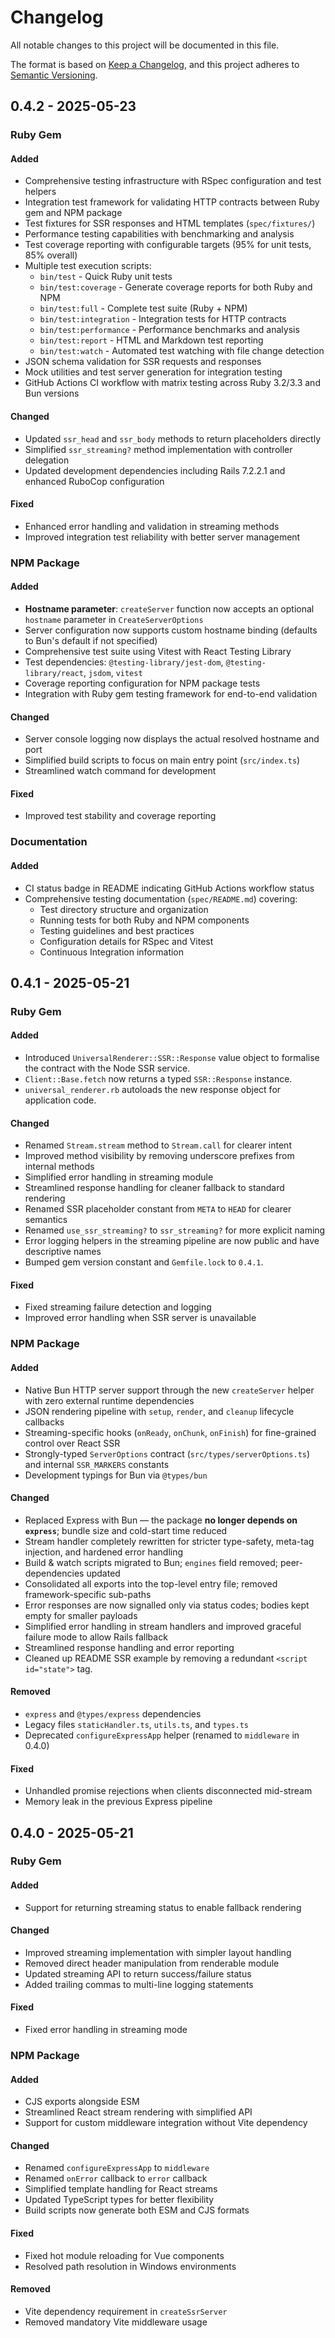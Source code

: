 # Changelog

All notable changes to this project will be documented in this file.

The format is based on [Keep a Changelog](https://keepachangelog.com/en/1.0.0/),
and this project adheres to [Semantic Versioning](https://semver.org/spec/v2.0.0.html).

## 0.4.2 - 2025-05-23

### Ruby Gem

#### Added

- Comprehensive testing infrastructure with RSpec configuration and test helpers
- Integration test framework for validating HTTP contracts between Ruby gem and NPM package
- Test fixtures for SSR responses and HTML templates (`spec/fixtures/`)
- Performance testing capabilities with benchmarking and analysis
- Test coverage reporting with configurable targets (95% for unit tests, 85% overall)
- Multiple test execution scripts:
  - `bin/test` - Quick Ruby unit tests
  - `bin/test:coverage` - Generate coverage reports for both Ruby and NPM
  - `bin/test:full` - Complete test suite (Ruby + NPM)
  - `bin/test:integration` - Integration tests for HTTP contracts
  - `bin/test:performance` - Performance benchmarks and analysis
  - `bin/test:report` - HTML and Markdown test reporting
  - `bin/test:watch` - Automated test watching with file change detection
- JSON schema validation for SSR requests and responses
- Mock utilities and test server generation for integration testing
- GitHub Actions CI workflow with matrix testing across Ruby 3.2/3.3 and Bun versions

#### Changed

- Updated `ssr_head` and `ssr_body` methods to return placeholders directly
- Simplified `ssr_streaming?` method implementation with controller delegation
- Updated development dependencies including Rails 7.2.2.1 and enhanced RuboCop configuration

#### Fixed

- Enhanced error handling and validation in streaming methods
- Improved integration test reliability with better server management

### NPM Package

#### Added

- **Hostname parameter**: `createServer` function now accepts an optional `hostname` parameter in `CreateServerOptions`
- Server configuration now supports custom hostname binding (defaults to Bun's default if not specified)
- Comprehensive test suite using Vitest with React Testing Library
- Test dependencies: `@testing-library/jest-dom`, `@testing-library/react`, `jsdom`, `vitest`
- Coverage reporting configuration for NPM package tests
- Integration with Ruby gem testing framework for end-to-end validation

#### Changed

- Server console logging now displays the actual resolved hostname and port
- Simplified build scripts to focus on main entry point (`src/index.ts`)
- Streamlined watch command for development

#### Fixed

- Improved test stability and coverage reporting

### Documentation

#### Added

- CI status badge in README indicating GitHub Actions workflow status
- Comprehensive testing documentation (`spec/README.md`) covering:
  - Test directory structure and organization
  - Running tests for both Ruby and NPM components
  - Testing guidelines and best practices
  - Configuration details for RSpec and Vitest
  - Continuous Integration information

## 0.4.1 - 2025-05-21

### Ruby Gem

#### Added

- Introduced `UniversalRenderer::SSR::Response` value object to formalise the contract with the Node SSR service.
- `Client::Base.fetch` now returns a typed `SSR::Response` instance.
- `universal_renderer.rb` autoloads the new response object for application code.

#### Changed

- Renamed `Stream.stream` method to `Stream.call` for clearer intent
- Improved method visibility by removing underscore prefixes from internal methods
- Simplified error handling in streaming module
- Streamlined response handling for cleaner fallback to standard rendering
- Renamed SSR placeholder constant from `META` to `HEAD` for clearer semantics
- Renamed `use_ssr_streaming?` to `ssr_streaming?` for more explicit naming
- Error logging helpers in the streaming pipeline are now public and have descriptive names
- Bumped gem version constant and `Gemfile.lock` to `0.4.1`.

#### Fixed

- Fixed streaming failure detection and logging
- Improved error handling when SSR server is unavailable

### NPM Package

#### Added

- Native Bun HTTP server support through the new `createServer` helper with zero external runtime dependencies
- JSON rendering pipeline with `setup`, `render`, and `cleanup` lifecycle callbacks
- Streaming-specific hooks (`onReady`, `onChunk`, `onFinish`) for fine-grained control over React SSR
- Strongly-typed `ServerOptions` contract (`src/types/serverOptions.ts`) and internal `SSR_MARKERS` constants
- Development typings for Bun via `@types/bun`

#### Changed

- Replaced Express with Bun — the package **no longer depends on `express`**; bundle size and cold-start time reduced
- Stream handler completely rewritten for stricter type-safety, meta-tag injection, and hardened error handling
- Build & watch scripts migrated to Bun; `engines` field removed; peer-dependencies updated
- Consolidated all exports into the top-level entry file; removed framework-specific sub-paths
- Error responses are now signalled only via status codes; bodies kept empty for smaller payloads
- Simplified error handling in stream handlers and improved graceful failure mode to allow Rails fallback
- Streamlined response handling and error reporting
- Cleaned up README SSR example by removing a redundant `<script id="state">` tag.

#### Removed

- `express` and `@types/express` dependencies
- Legacy files `staticHandler.ts`, `utils.ts`, and `types.ts`
- Deprecated `configureExpressApp` helper (renamed to `middleware` in 0.4.0)

#### Fixed

- Unhandled promise rejections when clients disconnected mid-stream
- Memory leak in the previous Express pipeline

## 0.4.0 - 2025-05-21

### Ruby Gem

#### Added

- Support for returning streaming status to enable fallback rendering

#### Changed

- Improved streaming implementation with simpler layout handling
- Removed direct header manipulation from renderable module
- Updated streaming API to return success/failure status
- Added trailing commas to multi-line logging statements

#### Fixed

- Fixed error handling in streaming mode

### NPM Package

#### Added

- CJS exports alongside ESM
- Streamlined React stream rendering with simplified API
- Support for custom middleware integration without Vite dependency

#### Changed

- Renamed `configureExpressApp` to `middleware`
- Renamed `onError` callback to `error` callback
- Simplified template handling for React streams
- Updated TypeScript types for better flexibility
- Build scripts now generate both ESM and CJS formats

#### Fixed

- Fixed hot module reloading for Vue components
- Resolved path resolution in Windows environments

#### Removed

- Vite dependency requirement in `createSsrServer`
- Removed mandatory Vite middleware usage
